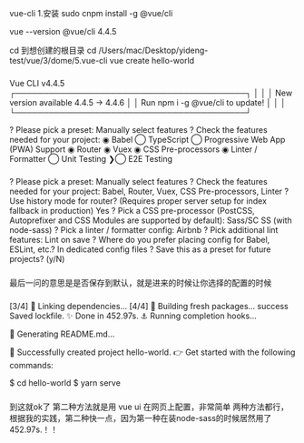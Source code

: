 vue-cli 
1.安装
sudo cnpm install -g @vue/cli

vue --version
@vue/cli 4.4.5

cd 到想创建的根目录 
cd /Users/mac/Desktop/yideng-test/vue/3/dome/5.vue-cli
vue create hello-world
###
Vue CLI v4.4.5
┌─────────────────────────────────────────┐
│                                         │
│   New version available 4.4.5 → 4.4.6   │
│    Run npm i -g @vue/cli to update!     │
│                                         │
└─────────────────────────────────────────┘

? Please pick a preset: Manually select features
? Check the features needed for your project:
 ◉ Babel
 ◯ TypeScript
 ◯ Progressive Web App (PWA) Support
 ◉ Router
 ◉ Vuex
 ◉ CSS Pre-processors
 ◉ Linter / Formatter
 ◯ Unit Testing
❯◯ E2E Testing
###
###
? Please pick a preset: Manually select features
? Check the features needed for your project: Babel, Router, Vuex, CSS Pre-processors, Linter
? Use history mode for router? (Requires proper server setup for index fallback in production) Yes
? Pick a CSS pre-processor (PostCSS, Autoprefixer and CSS Modules are supported by default): Sass/SC
SS (with node-sass)
? Pick a linter / formatter config: Airbnb
? Pick additional lint features: Lint on save
? Where do you prefer placing config for Babel, ESLint, etc.? In dedicated config files
? Save this as a preset for future projects? (y/N)
###
最后一问的意思是是否保存到默认，就是进来的时候让你选择的配置的时候
###
[3/4] 🔗  Linking dependencies...
[4/4] 🔨  Building fresh packages...
success Saved lockfile.
✨  Done in 452.97s.
⚓  Running completion hooks...

📄  Generating README.md...

🎉  Successfully created project hello-world.
👉  Get started with the following commands:

 $ cd hello-world
 $ yarn serve
###
到这就ok了
第二种方法就是用
vue ui
在网页上配置，非常简单
两种方法都行，根据我的实践，第二种快一点，因为第一种在装node-sass的时候居然用了 452.97s.！！


